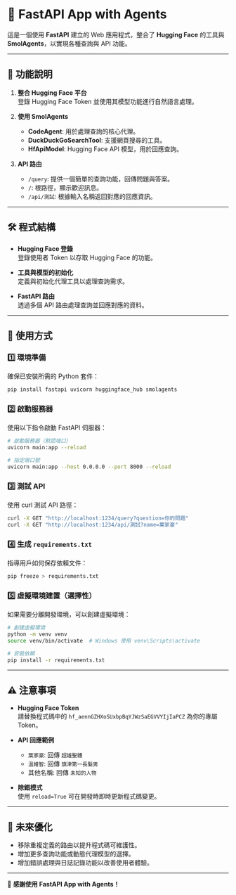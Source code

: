 # 🌟 FastAPI App with Agents

這是一個使用 **FastAPI** 建立的 Web 應用程式，整合了 **Hugging Face** 的工具與 **SmolAgents**，以實現各種查詢與 API 功能。

---

## 🚀 功能說明

1. **整合 Hugging Face 平台**  
   登錄 Hugging Face Token 並使用其模型功能進行自然語言處理。

2. **使用 SmolAgents**

   - **CodeAgent**: 用於處理查詢的核心代理。
   - **DuckDuckGoSearchTool**: 支援網頁搜尋的工具。
   - **HfApiModel**: Hugging Face API 模型，用於回應查詢。

3. **API 路由**

   - `/query`: 提供一個簡單的查詢功能，回傳問題與答案。
   - `/`: 根路徑，顯示歡迎訊息。
   - `/api/測試`: 根據輸入名稱返回對應的回應資訊。

---

## 🛠️ 程式結構

- **Hugging Face 登錄**  
  登錄使用者 Token 以存取 Hugging Face 的功能。

- **工具與模型的初始化**  
  定義與初始化代理工具以處理查詢需求。

- **FastAPI 路由**  
  透過多個 API 路由處理查詢並回應對應的資料。

---

## 📘 使用方式

### 1️⃣ 環境準備
確保已安裝所需的 Python 套件：
```bash
pip install fastapi uvicorn huggingface_hub smolagents
```

### 2️⃣ 啟動服務器
使用以下指令啟動 FastAPI 伺服器：
```bash
# 啟動服務器（默認端口）
uvicorn main:app --reload
```

```bash
# 指定端口號
uvicorn main:app --host 0.0.0.0 --port 8000 --reload
```

### 3️⃣ 測試 API
使用 curl 測試 API 路徑：
```bash
curl -X GET "http://localhost:1234/query?question=你的問題"
curl -X GET "http://localhost:1234/api/測試?name=葉家豪"
```

### 4️⃣ 生成 `requirements.txt`
指導用戶如何保存依賴文件：
```bash
pip freeze > requirements.txt
```

### 5️⃣ 虛擬環境建置（選擇性）
如果需要分離開發環境，可以創建虛擬環境：
```bash
# 創建虛擬環境
python -m venv venv
source venv/bin/activate  # Windows 使用 venv\Scripts\activate

# 安裝依賴
pip install -r requirements.txt
```

---

## ⚠️ 注意事項

- **Hugging Face Token**  
  請替換程式碼中的 `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` 為你的專屬 Token。

- **API 回應範例**  
  - `葉家豪`: 回傳 `超雄聖體`
  - `溫維智`: 回傳 `旗津第一長髮男`
  - 其他名稱: 回傳 `未知的人物`

- **除錯模式**  
  使用 `reload=True` 可在開發時即時更新程式碼變更。

---

## 🌈 未來優化

- 移除重複定義的路由以提升程式碼可維護性。
- 增加更多查詢功能或動態代理模型的選擇。
- 增加錯誤處理與日誌記錄功能以改善使用者體驗。

---

🎉 **感謝使用 FastAPI App with Agents！**